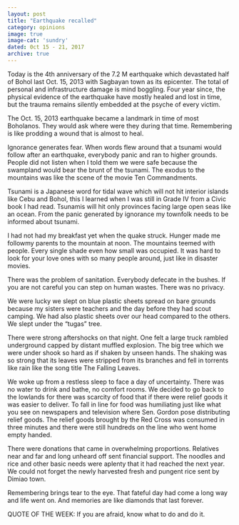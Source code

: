 ```yaml
---
layout: post
title: "Earthquake recalled"
category: opinions
image: true
image-cat: 'sundry'
dated: 0ct 15 - 21, 2017
archive: true
---
```


Today is the 4th anniversary of the 7.2 M earthquake which devastated half of Bohol last Oct. 15, 2013 with Sagbayan town as its epicenter. The total of personal and infrastructure damage is mind boggling. Four year since, the physical evidence of the earthquake have mostly healed and lost in time, but the trauma remains silently embedded at the psyche of every victim.

The Oct. 15, 2013 earthquake became a landmark in time of most Boholanos. They would ask where were they during that time. Remembering is like prodding a wound that is almost to heal.

Ignorance generates fear. When words flew around that a tsunami would follow after an earthquake, everybody panic and ran to higher grounds. People did not listen when I told them we were safe because the swampland would bear the brunt of the tsunami. The exodus to the mountains was like the scene of the movie Ten Commandments.

Tsunami is a Japanese word for tidal wave which will not hit interior islands like Cebu and Bohol, this I learned when I was still in Grade IV from a Civic book I had read. Tsunamis will hit only provinces facing large open seas like an ocean. From the panic generated by ignorance my townfolk needs to be informed about tsunami.

I had not had my breakfast yet when the quake struck. Hunger made me followmy parents to the mountain at noon. The mountains teemed with people. Every single shade even how small was occupied. It was hard to look for your love ones with so many people around, just like in disaster movies.

There was the problem of sanitation. Everybody defecate in the bushes. If you are not careful you can step on human wastes. There was no privacy.

We were lucky we slept on blue plastic sheets spread on bare grounds because my sisters were teachers and the day before they had scout camping. We had also plastic sheets over our head compared to the others. We slept under the “tugas” tree.

There were strong aftershocks on that night. One felt a large truck rambled underground capped by distant muffled explosion. The big tree which we were under shook so hard as if shaken by unseen hands. The shaking was so strong that its leaves were stripped from its branches and fell in torrents like rain like the song title The Falling Leaves.

We woke up from a restless sleep to face a day of uncertainty. There was no water to drink and bathe, no comfort rooms. We decided to go back to the lowlands for there was scarcity of food that if there were relief goods it was easier to deliver. To fall in line for food was humiliating just like what you see on newspapers and television where Sen. Gordon pose distributing relief goods. The relief goods brought by the Red Cross was consumed in three minutes and there were still hundreds on the line who went home empty handed.

There were donations that came in overwhelming proportions. Relatives near and far and long unheard off sent financial support. The noodles and rice and other basic needs were aplenty that it had reached the next year. We could not forget the newly harvested fresh and pungent rice sent by Dimiao town.

Remembering brings tear to the eye. That fateful day had come a long way and life went on. And memories are like diamonds that last forever.

QUOTE OF THE WEEK: If you are afraid, know what to do and do it.

